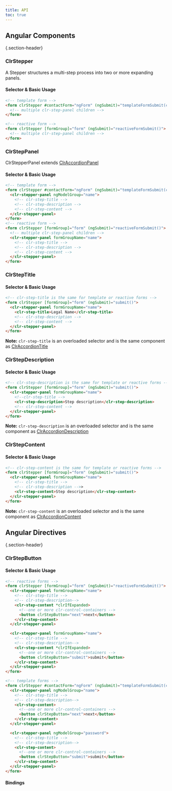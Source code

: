 ```yaml
---
title: API
toc: true
---
```


## Angular Components

{.section-header}

### ClrStepper

A Stepper structures a multi-step process into two or more expanding panels.

#### Selector & Basic Usage

```html
<!-- template form -->
<form clrStepper #contactForm="ngForm" (ngSubmit)="templateFormSubmit(contactForm.value)">
  <!-- multiple clr-step-panel children -->
</form>

<!-- reactive form -->
<form clrStepper [formGroup]="form" (ngSubmit)="reactiveFormSubmit()">
  <!-- multiple clr-step-panel children -->
</form>
```

### ClrStepPanel

ClrStepperPanel extends [ClrAccordionPanel](../accordion/api.md#clraccordionpanel)

#### Selector & Basic Usage

```html
<!-- template form -->
<form clrStepper #contactForm="ngForm" (ngSubmit)="templateFormSubmit(contactForm.value)">
  <clr-stepper-panel ngModelGroup="name">
    <!-- clr-step-title -->
    <!-- clr-step-description -->
    <!-- clr-step-content -->
  </clr-stepper-panel>
</form>
<!-- reactive form -->
<form clrStepper [formGroup]="form" (ngSubmit)="reactiveFormSubmit()">
  <!-- multiple clr-step-panel children -->
  <clr-stepper-panel formGroupName="name">
    <!-- clr-step-title -->
    <!-- clr-step-description -->
    <!-- clr-step-content -->
  </clr-stepper-panel>
</form>
```

### ClrStepTitle

#### Selector & Basic Usage

```html
<!-- clr-step-title is the same for template or reactive forms -->
<form clrStepper [formGroup]="form" (ngSubmit)="submit()">
  <clr-stepper-panel formGroupName="name">
    <clr-step-title>Legal Name</clr-step-title>
    <!-- clr-step-description -->
    <!-- clr-step-content -->
  </clr-stepper-panel>
</form>
```

**Note:** `clr-step-title` is an overloaded selector and is the same component as [ClrAccordionTitle](../accordion/api.md#clraccordiontitle)

### ClrStepDescription

#### Selector & Basic Usage

```html
<!-- clr-step-description is the same for template or reactive forms -->
<form clrStepper [formGroup]="form" (ngSubmit)="submit()">
  <clr-stepper-panel formGroupName="name">
    <!--clr-step-title -->
    <clr-step-description>Step description</clr-step-description>
    <!-- clr-step-content -->
  </clr-stepper-panel>
</form>
```

**Note:** `clr-step-description` is an overloaded selector and is the same component as [ClrAccordionDescription](../accordion/api.md#clraccordiondescription)

### ClrStepContent

#### Selector & Basic Usage

```html
<!-- clr-step-content is the same for template or reactive forms -->
<form clrStepper [formGroup]="form" (ngSubmit)="submit()">
  <clr-stepper-panel formGroupName="name">
    <!-- clr-step-title -->
    <!-- clr-step-description -->>
    <clr-step-content>Step description</clr-step-content>
  </clr-stepper-panel>
</form>
```

**Note:** `clr-step-content` is an overloaded selector and is the same component as [ClrAccordionContent](../accordion/api.md#clraccordioncontent)

## Angular Directives

{.section-header}

### ClrStepButton

#### Selector & Basic Usage

```html
<!-- reactive forms -->
<form clrStepper [formGroup]="form" (ngSubmit)="reactiveFormSubmit()">
  <clr-stepper-panel formGroupName="name">
    <!-- clr-step-title -->
    <!-- clr-step-description-->
    <clr-step-content *clrIfExpanded>
      <!--one or more clr-control-containers -->
      <button clrStepButton="next">next</button>
    </clr-step-content>
  </clr-stepper-panel>

  <clr-stepper-panel formGroupName="name">
    <!-- clr-step-title -->
    <!-- clr-step-description-->
    <clr-step-content *clrIfExpanded>
      <!--one or more clr-control-containers -->
      <button clrStepButton="submit">submit</button>
    </clr-step-content>
  </clr-stepper-panel>
</form>

<!-- template forms -->
<form clrStepper #contactForm="ngForm" (ngSubmit)="templateFormSubmit(contactForm.value)">
  <clr-stepper-panel ngModelGroup="name">
    <!-- clr-step-title -->
    <!-- clr-step-description-->
    <clr-step-content>
      <!--one or more clr-control-containers -->
      <button clrStepButton="next">next</button>
    </clr-step-content>
  </clr-stepper-panel>

  <clr-stepper-panel ngModelGroup="password">
    <!-- clr-step-title -->
    <!-- clr-step-description-->
    <clr-step-content>
      <!--one or more clr-control-containers -->
      <button clrStepButton="submit">submit</button>
    </clr-step-content>
  </clr-stepper-panel>
</form>
```

#### Bindings

<DocComponentApi component="ClrStepButton" item="bindings" />
